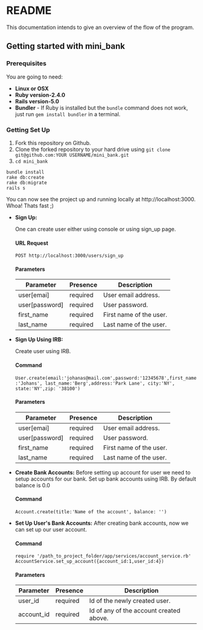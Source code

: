 # README
This documentation intends to give an overview of the flow of the program.

Getting started with mini_bank
--------------------------------

### Prerequisites

You are going to need:

- **Linux or OSX**
- **Ruby version-2.4.0**
- **Rails version-5.0**
- **Bundler** - If Ruby is installed but the `bundle` command does not work, just run `gem install bundler` in a terminal.

### Getting Set Up

1. Fork this repository on Github.
2. Clone the forked repository to your hard drive using `git clone git@github.com:YOUR USERNAME/mini_bank.git`
3. `cd mini_bank`

```shell
bundle install
rake db:create
rake db:migrate
rails s
```

You can now see the project up and running locally at http://localhost:3000. Whoa! Thats fast ;)

+ **Sign Up:**

  One can create user either using console or using sign_up page.

  #### URL Request
  `POST http://localhost:3000/users/sign_up`

  #### Parameters
  Parameter | Presence | Description
  --- | --- | ---
  user[emai] | required | User email address.
  user[password] | required | User password.
  first_name | required | First name of the user.
  last_name | required | Last name of the user.

+ **Sign Up Using IRB:**

  Create user using IRB.

  #### Command
  `User.create(email:'johanas@mail.com',password:'12345678',first_name:'Johans',
    last_name:'Berg',address:'Park Lane', city:'NY', state:'NY',zip: '38100')`

  #### Parameters
  Parameter | Presence | Description
  --- | --- | ---
  user[emai] | required | User email address.
  user[password] | required | User password.
  first_name | required | First name of the user.
  last_name | required | Last name of the user.

+ **Create Bank Accounts:**
  Before setting up account for user we need to setup accounts for our bank.
  Set up bank accounts using IRB.
  By default balance is 0.0

  #### Command
  `Account.create(title:'Name of the account', balance: '')`

+ **Set Up User's Bank Accounts:**
  After creating bank accounts, now we can set up our user account.

  #### Command
  `require '/path_to_project_folder/app/services/account_service.rb'`
  `AccountService.set_up_account({account_id:1,user_id:4})`

  #### Parameters
  Parameter | Presence | Description
  --- | --- | ---
  user_id | required | Id of the newly created user.
  account_id | required | Id of any of the account created above.
